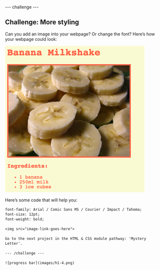 --- challenge ---
## Challenge: More styling
Can you add an image into your webpage? Or change the font? Here’s how your webpage could look:

![screenshot](images/recipe-final.png)

Here’s some code that will help you:

```
font-family: Arial / Comic Sans MS / Courier / Impact / Tahoma;
font-size: 12pt;
font-weight: bold;

<img src="image-link-goes-here">

Go to the next project in the HTML & CSS module pathway: 'Mystery Letter'.

--- /challenge ---

![progress bar](images/h1-4.png)
